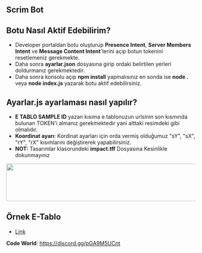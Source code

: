 ## Scrim Bot

## Botu Nasıl Aktif Edebilirim?
- Developer portaldan botu oluşturup **Presence Intent**, **Server Members Intent** ve **Message Content Intent**'lerini açıp botun tokenini resetlemeniz gerekmekte.
- Daha sonra **ayarlar.json** dosyasına girip ordaki belirtilen yerleri doldurmanız gerekmektedir.
- Daha sonra konsolu açıp **npm install** yapmalısınız en sonda ise **node .** veya **node index.js** yazarak botu aktif edebilirsiniz.

## Ayarlar.js ayarlaması nasıl yapılır?
- **__E TABLO SAMPLE ID__** yazan kısıma e tablonuzun urlsinin son kısmında bulunan TOKEN'i almanız gerekmektedir yani alttaki resimdeki gibi olmalıdır.
- **Koordinat ayarı**: Kordinat ayarları için orda vermiş olduğumuz "sY", "sX", "rY", "rX" kısımlarını değiştirerek yapabilirsiniz.
- **NOT:** Tasarımlar klasorundeki **impact.tff** Dosyasına Kesinlikle dokunmayınız
<img border="0" data-original-height="200" data-original-width="1500" height="100" width='1800' loading="lazy" src="https://cdn.discordapp.com/attachments/1344665259842998293/1362435080722714634/image.png?ex=6802620c&is=6801108c&hm=388d6511ee839c1964efaf09086c424583eee4f10f9dd9832cf56c375fd47387&" width="436">

## Örnek E-Tablo
- [Link](https://docs.google.com/spreadsheets/d/1MBDunZnKiDf5fLBAGC73l_MmQmd-y3adxgnwb13UN88/edit?usp=sharing)

**Code World**: https://discord.gg/pGA9M5UCnt
